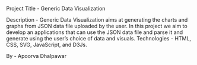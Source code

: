 Project Title - Generic Data Visualization

Description -
Generic Data Visualization aims at generating the charts and graphs from JSON data file uploaded by the user. In this project we aim to develop an applications that can use the JSON data file and parse it and generate using the user’s choice of data and visuals. 
Technologies - HTML, CSS, SVG, JavaScript, and D3Js.




By - Apoorva Dhalpawar
